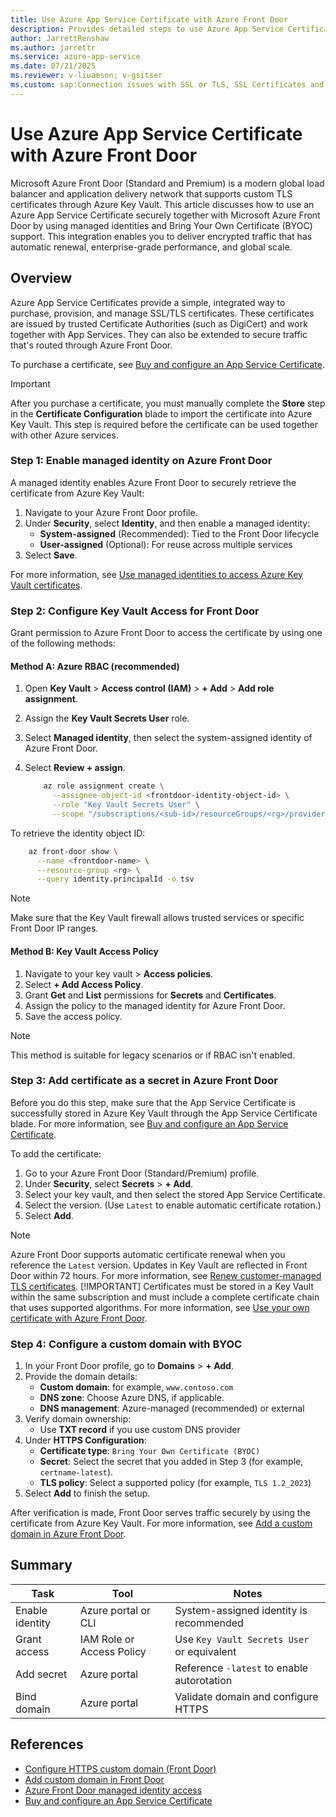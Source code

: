 ```yaml
---
title: Use Azure App Service Certificate with Azure Front Door
description: Provides detailed steps to use Azure App Service Certificate together with Azure Front Door.
author: JarrettRenshaw
ms.author: jarrettr
ms.service: azure-app-service
ms.date: 07/21/2025
ms.reviewer: v-liuamson; v-gsitser
ms.custom: sap:Connection issues with SSL or TLS, SSL Certificates and Domains  
---
```


# Use Azure App Service Certificate with Azure Front Door

Microsoft Azure Front Door (Standard and Premium) is a modern global load balancer and application delivery network that supports custom TLS certificates through Azure Key Vault. This article discusses how to use an Azure App Service Certificate securely together with Microsoft Azure Front Door by using managed identities and Bring Your Own Certificate (BYOC) support. This integration enables you to deliver encrypted traffic that has automatic renewal, enterprise-grade performance, and global scale.

## Overview

Azure App Service Certificates provide a simple, integrated way to purchase, provision, and manage SSL/TLS certificates. These certificates are issued by trusted Certificate Authorities (such as DigiCert) and work together with App Services. They can also be extended to secure traffic that's routed through Azure Front Door.

To purchase a certificate, see [Buy and configure an App Service Certificate](/azure/app-service/configure-ssl-app-service-certificate?tabs=portal#buy-and-configure-an-app-service-certificate).

> [!IMPORTANT]
> After you purchase a certificate, you must manually complete the **Store** step in the **Certificate Configuration** blade to import the certificate into Azure Key Vault. This step is required before the certificate can be used together with other Azure services.

### Step 1: Enable managed identity on Azure Front Door

A managed identity enables Azure Front Door to securely retrieve the certificate from Azure Key Vault:

1. Navigate to your Azure Front Door profile.
2. Under **Security**, select **Identity**, and then enable a managed identity:
   - **System-assigned** (Recommended): Tied to the Front Door
     lifecycle
   - **User-assigned** (Optional): For reuse across multiple services
3. Select **Save**.

For more information, see [Use managed identities to access Azure Key Vault certificates](/azure/frontdoor/managed-identity).

### Step 2: Configure Key Vault Access for Front Door

Grant permission to Azure Front Door to access the certificate by using one of the following methods:

#### Method A: Azure RBAC (recommended)

1. Open **Key Vault** > **Access control (IAM)** > **+ Add** > **Add role assignment**.
2. Assign the **Key Vault Secrets User** role.
3. Select **Managed identity**, then select the system-assigned identity of Azure Front Door.
4. Select **Review + assign**.

    ```bash
        az role assignment create \
          --assignee-object-id <frontdoor-identity-object-id> \
          --role "Key Vault Secrets User" \
          --scope "/subscriptions/<sub-id>/resourceGroups/<rg>/providers/Microsoft.KeyVault/vaults/<vault-name>"
    ```

To retrieve the identity object ID:

```bash
    az front-door show \
      --name <frontdoor-name> \
      --resource-group <rg> \
      --query identity.principalId -o tsv
```

> [!NOTE]
> Make sure that the Key Vault firewall allows trusted services or specific Front Door IP ranges.

#### Method B: Key Vault Access Policy

1. Navigate to your key vault > **Access policies**.
2. Select **+ Add Access Policy**.
3. Grant **Get** and **List** permissions for **Secrets** and **Certificates**.
4. Assign the policy to the managed identity for Azure Front Door.
5. Save the access policy.

> [!NOTE]
> This method is suitable for legacy scenarios or if RBAC isn't enabled.

### Step 3: Add certificate as a secret in Azure Front Door

Before you do this step, make sure that the App Service Certificate is successfully stored in Azure Key Vault through the App Service Certificate blade. For more information, see [Buy and configure an App Service Certificate](/azure/app-service/configure-ssl-app-service-certificate?tabs=portal#buy-and-configure-an-app-service-certificate).

To add the certificate:

1. Go to your Azure Front Door (Standard/Premium) profile.
2. Under **Security**, select **Secrets** > **+ Add**.
3. Select your key vault, and then select the stored App Service Certificate.
4. Select the version. (Use `Latest` to enable automatic certificate rotation.)
5. Select **Add**.

> [!NOTE]
> Azure Front Door supports automatic certificate renewal when you reference the `Latest` version. Updates in Key Vault are reflected in Front Door within 72 hours. For more information, see [Renew customer-managed TLS certificates](/azure/frontdoor/standard-premium/how-to-configure-https-custom-domain?tabs=powershell#renew-customer-managed-tls-certificates).
> [!IMPORTANT]
> Certificates must be stored in a Key Vault within the same subscription and must include a complete certificate chain that uses supported algorithms. For more information, see [Use your own certificate with Azure Front Door](/azure/frontdoor/standard-premium/how-to-configure-https-custom-domain?tabs=powershell#use-your-own-certificate).

### Step 4: Configure a custom domain with BYOC

1. In your Front Door profile, go to **Domains** > **+ Add**.
2. Provide the domain details:
    - **Custom domain**: for example, `www.contoso.com`
    - **DNS zone**: Choose Azure DNS, if applicable.
    - **DNS management**: Azure-managed (recommended) or external
3. Verify domain ownership:
    - Use **TXT record** if you use custom DNS provider
4. Under **HTTPS Configuration**:
    - **Certificate type**: `Bring Your Own Certificate (BYOC)`
    - **Secret**: Select the secret that you added in Step 3 (for example, `certname-latest`).
    - **TLS policy**: Select a supported policy (for example, `TLS 1.2_2023`)
5. Select **Add** to finish the setup.

After verification is made, Front Door serves traffic securely by using the certificate from Azure Key Vault. For more information, see [Add a custom domain in Azure Front Door](/azure/frontdoor/standard-premium/how-to-add-custom-domain).

## Summary

| Task | Tool | Notes
| --- | --- | ---
| Enable identity | Azure portal or CLI | System-assigned identity is recommended
| Grant access | IAM Role or Access Policy | Use `Key Vault Secrets User` or equivalent
| Add secret | Azure portal | Reference `-latest` to enable autorotation
| Bind domain | Azure portal | Validate domain and configure HTTPS

## References

- [Configure HTTPS custom domain (Front Door)](/azure/frontdoor/standard-premium/how-to-configure-https-custom-domain?tabs=powershell)
- [Add custom domain in Front Door](/azure/frontdoor/standard-premium/how-to-add-custom-domain)
- [Azure Front Door managed identity access](/azure/frontdoor/managed-identity)
- [Buy and configure an App Service Certificate](/azure/app-service/configure-ssl-app-service-certificate?tabs=portal)
